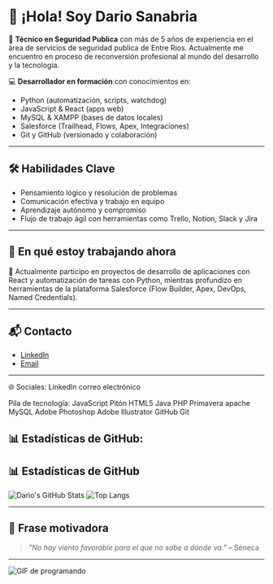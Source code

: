 # 👋 ¡Hola! Soy Dario Sanabria

🎯 **Técnico en Seguridad Publica** con más de 5 años de experiencia en el área de servicios de seguridad publica de Entre Rios. Actualmente me encuentro en proceso de reconversión profesional al mundo del desarrollo y la tecnología.

💻 **Desarrollador en formación** con conocimientos en:
- Python (automatización, scripts, watchdog)
- JavaScript & React (apps web)
- MySQL & XAMPP (bases de datos locales)
- Salesforce (Trailhead, Flows, Apex, Integraciones)
- Git y GitHub (versionado y colaboración)

---

## 🛠 Habilidades Clave

- Pensamiento lógico y resolución de problemas
- Comunicación efectiva y trabajo en equipo
- Aprendizaje autónomo y compromiso
- Flujo de trabajo ágil con herramientas como Trello, Notion, Slack y Jira

---

## 🎯 En qué estoy trabajando ahora

🔄 Actualmente participo en proyectos de desarrollo de aplicaciones con React y automatización de tareas con Python, mientras profundizo en herramientas de la plataforma Salesforce (Flow Builder, Apex, DevOps, Named Credentials).

---

## 📬 Contacto

- [LinkedIn](https://www.linkedin.com/in/dario-sanabria-732909371/-linkedin)
- [Email](sanajani410@gmail.com)

---
🌐 Sociales:
LinkedIn correo electrónico

Pila de tecnología:
JavaScript Pitón HTML5 Java PHP Primavera apache MySQL Adobe Photoshop Adobe Illustrator GitHub Git

📊 Estadísticas de GitHub:
---

## 📊 Estadísticas de GitHub

![Dario's GitHub Stats](https://github-readme-stats.vercel.app/api?username=dario923&show_icons=true&theme=radical)
![Top Langs](https://github-readme-stats.vercel.app/api/top-langs/?username=dario923&layout=compact&theme=radical)

---

## 🧠 Frase motivadora

> _"No hay viento favorable para el que no sabe a dónde va."_ – Séneca

---

![GIF de programando](https://media.giphy.com/media/3oriO0OEd9QIDdllqo/giphy.gif)


<!--
**dario923/dario923** is a ✨ _special_ ✨ repository because its `README.md` (this file) appears on your GitHub profile.

Here are some ideas to get you started:

- 🔭 I’m currently working on ...
- 🌱 I’m currently learning ...
- 👯 I’m looking to collaborate on ...
- 🤔 I’m looking for help with ...
- 💬 Ask me about ...
- 📫 How to reach me: ...
- 😄 Pronouns: ...
- ⚡ Fun fact: ...
-->
